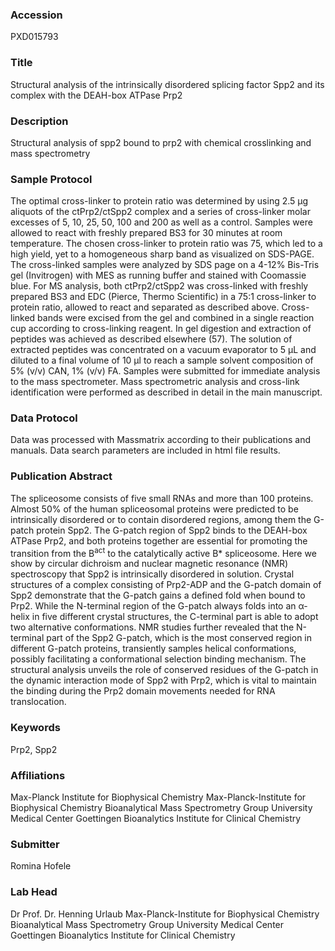 ### Accession
PXD015793

### Title
Structural analysis of the intrinsically disordered splicing factor Spp2 and its complex with the DEAH-box ATPase Prp2

### Description
Structural analysis of spp2 bound to prp2 with chemical crosslinking and mass spectrometry

### Sample Protocol
The optimal cross-linker to protein ratio was determined by using 2.5 µg aliquots of the ctPrp2/ctSpp2 complex and a series of cross-linker molar excesses of 5, 10, 25, 50, 100 and 200 as well as a control. Samples were allowed to react with freshly prepared BS3 for 30 minutes at room temperature. The chosen cross-linker to protein ratio was 75, which led to a high yield, yet to a homogeneous sharp band as visualized on SDS-PAGE. The cross-linked samples were analyzed by SDS page on a 4-12% Bis-Tris gel (Invitrogen) with MES as running buffer and stained with Coomassie blue. For MS analysis, both ctPrp2/ctSpp2 was cross-linked with freshly prepared BS3 and EDC (Pierce, Thermo Scientific) in a 75:1 cross-linker to protein ratio, allowed to react and separated as described above. Cross-linked bands were excised from the gel and combined in a single reaction cup according to cross-linking reagent. In gel digestion and extraction of peptides was achieved as described elsewhere (57). The solution of extracted peptides was concentrated on a vacuum evaporator to 5 µL and diluted to a final volume of 10 µl to reach a sample solvent composition of 5% (v/v) CAN, 1% (v/v) FA. Samples were submitted for immediate analysis to the mass spectrometer. Mass spectrometric analysis and cross-link identification were performed as described in detail in the main manuscript.

### Data Protocol
Data was processed with Massmatrix according to their publications and manuals. Data search parameters are included in html file results.

### Publication Abstract
The spliceosome consists of five small RNAs and more than 100 proteins. Almost 50% of the human spliceosomal proteins were predicted to be intrinsically disordered or to contain disordered regions, among them the G-patch protein Spp2. The G-patch region of Spp2 binds to the DEAH-box ATPase Prp2, and both proteins together are essential for promoting the transition from the B<sup>act</sup> to the catalytically active B* spliceosome. Here we show by circular dichroism and nuclear magnetic resonance (NMR) spectroscopy that Spp2 is intrinsically disordered in solution. Crystal structures of a complex consisting of Prp2-ADP and the G-patch domain of Spp2 demonstrate that the G-patch gains a defined fold when bound to Prp2. While the N-terminal region of the G-patch always folds into an &#x3b1;-helix in five different crystal structures, the C-terminal part is able to adopt two alternative conformations. NMR studies further revealed that the N-terminal part of the Spp2 G-patch, which is the most conserved region in different G-patch proteins, transiently samples helical conformations, possibly facilitating a conformational selection binding mechanism. The structural analysis unveils the role of conserved residues of the G-patch in the dynamic interaction mode of Spp2 with Prp2, which is vital to maintain the binding during the Prp2 domain movements needed for RNA translocation.

### Keywords
Prp2, Spp2

### Affiliations
Max-Planck Institute for Biophysical Chemistry
Max-Planck-Institute for Biophysical Chemistry Bioanalytical Mass Spectrometry Group  University Medical Center Goettingen Bioanalytics Institute for Clinical Chemistry

### Submitter
Romina Hofele

### Lab Head
Dr Prof. Dr. Henning Urlaub
Max-Planck-Institute for Biophysical Chemistry Bioanalytical Mass Spectrometry Group  University Medical Center Goettingen Bioanalytics Institute for Clinical Chemistry


